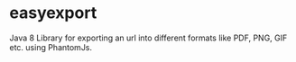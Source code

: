 # easyexport
Java 8 Library for exporting an url into different formats like PDF, PNG, GIF etc. using PhantomJs.
